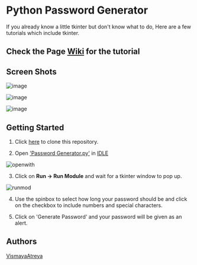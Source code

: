 # Python Password Generator
If you already know a little tkinter but don't know what to do, Here are a few tutorials which include tkinter.

## Check the Page [Wiki](https://github.com/VismayaAtreya/Make-a-Password-Generator/wiki) for the tutorial

## Screen Shots

![image](https://github.com/VismayaAtreya/Make-a-Password-Generator/blob/master/Screenshots/1.png)


![image](https://github.com/VismayaAtreya/Make-a-Password-Generator/blob/master/Screenshots/2.png)


![image](https://github.com/VismayaAtreya/Make-a-Password-Generator/blob/master/Screenshots/3.png)

## Getting Started

1. Click [here](https://github.com/VismayaAtreya/Python-Password-Generator/archive/master.zip) to clone this repository.

2. Open ['Password Generator.py'](https://github.com/VismayaAtreya/Python-Password-Generator/blob/master/Password%20Generator.py) in [IDLE](https://docs.python.org/3/library/idle.html)

![openwith](https://github.com/VismayaAtreya/Python-Password-Generator/blob/master/User%20Guide%20Images/openwith.png)

3. Click on **Run -> Run Module** and wait for a tkinter window to pop up.


![runmod](https://github.com/VismayaAtreya/Python-Password-Generator/blob/master/User%20Guide%20Images/runmod.png)

4. Use the spinbox to select how long your password should be and click on the checkbox to include numbers and special characters.

5. Click on 'Generate Password' and your password will be given as an alert.

## Authors
[VismayaAtreya](https://github.com/VismayaAtreya)
